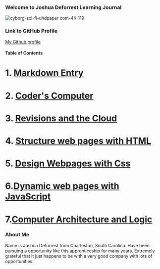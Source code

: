 ### Welcome to Joshua Deforrest Learning Journal

![cyborg-sci-fi-uhdpaper com-4K-119](https://user-images.githubusercontent.com/41346809/67643706-9f4d6600-f8f0-11e9-8e28-93b7603e987a.jpg)

### Link to GitHub Profile
[My Github profile](https://github.com/jjdeforrest)


#### Table of Contents
# 1. [Markdown Entry](https://github.com/jjdeforrest/Code-Fellow-Learning-Journal-by-Joshua-Deforrest/wiki/Markdown)

# 2. [Coder's Computer](https://github.com/jjdeforrest/Code-Fellow-Learning-Journal-by-Joshua-Deforrest/wiki/Coders-Computer-Blog-Article)

# 3. [Revisions and the Cloud](https://github.com/jjdeforrest/Code-Fellow-Learning-Journal-by-Joshua-Deforrest/wiki/Created-Revisions-and-the-Cloud)

# 4. [Structure web pages with HTML](https://github.com/jjdeforrest/Code-Fellow-Learning-Journal-by-Joshua-Deforrest/wiki/Structure-web-pages-with-HTML)

# 5. [Design Webpages with Css](https://github.com/jjdeforrest/Code-Fellow-Learning-Journal-by-Joshua-Deforrest/wiki/Design-Webpages-with-Css)

# 6.[Dynamic web pages with JavaScript](https://github.com/jjdeforrest/Code-Fellow-Learning-Journal-by-Joshua-Deforrest/wiki/Dynamic-web-pages-with-JavaScript)

# 7.[Computer Architecture and Logic](https://github.com/jjdeforrest/Code-Fellow-Learning-Journal-by-Joshua-Deforrest/wiki/Computer-Architecture-and-Logic)

### About Me
Name is Joshua Deforrest from Charleston, South Carolina. Have been pursuing a opportunity like this apprenticeship for many years. Extremely grateful that it just happens to be with a very good company with lots of opportunities.
